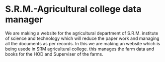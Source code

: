 # S.R.M.-Agricultural college data manager
We are making a website for the agricultural department of S.R.M. institute of science and technology which will reduce the paper work and managing all the documents as per records.
In this we are making an website which is being usede in SRM agricultural college. this manages the farm data and books for the HOD and Superviser of the farms.

